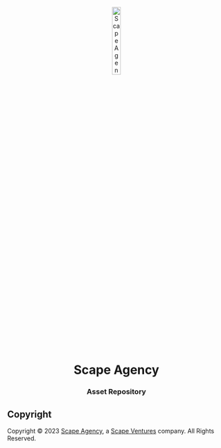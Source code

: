 <p align="center">
    <img src="" width="20%" height="20%" alt="Scape Agency Logo">
</p>
<h1 align='center' style='border-bottom: none;'>Scape Agency</h1>
<h3 align='center'>Asset Repository</h3>


## Copyright

Copyright &copy; 2023 [Scape Agency](https://www.scape.agency/ "Scape Agency website"), a [Scape Ventures](https://www.scape.ventures/ "Scape Ventures website") company. All Rights Reserved.